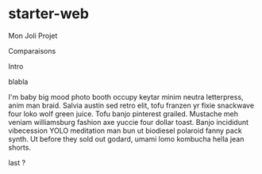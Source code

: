 # starter-web
Mon Joli Projet

Comparaisons


Intro 

blabla


I'm baby big mood photo booth occupy keytar minim neutra letterpress, anim man braid. Salvia austin sed retro elit, tofu franzen yr fixie snackwave four loko wolf green juice. Tofu banjo pinterest grailed. Mustache meh veniam williamsburg fashion axe yuccie four dollar toast. Banjo incididunt vibecession YOLO meditation man bun ut biodiesel polaroid fanny pack synth. Ut before they sold out godard, umami lomo kombucha hella jean shorts.

last ?
